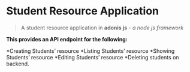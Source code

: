 # Student Resource Application


> A student resource application in **adonis js** - _*a node js framework*_

****This provides an API endpoint for the following:****

*Creating Students’ resource
*Listing Students’ resource
*Showing Students’ resource
*Editing Students’ resource
*Deleting students on backend.


